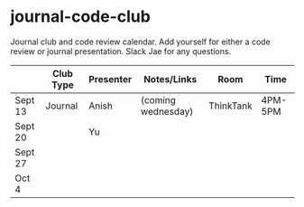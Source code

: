 # journal-code-club
Journal club and code review calendar. Add yourself for either a code review or journal presentation.  Slack Jae for any questions. 


|         | Club Type | Presenter | Notes/Links        |Room   |Time   |
|---------|-----------|-----------|--------------------|-------|-------|
| Sept 13 | Journal   | Anish     | (coming wednesday) |    ThinkTank   |    4PM-5PM   |
| Sept 20 |           |    Yu       |                    |       |       |
| Sept 27 |           |           |                    |       |       |
| Oct 4   |           |           |                    |       |       |


